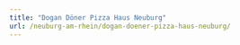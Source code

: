 ```yaml
---
title: "Dogan Döner Pizza Haus Neuburg"
url: /neuburg-am-rhein/dogan-doener-pizza-haus-neuburg/
---
```

